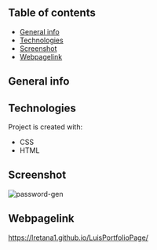 ## Table of contents
* [General info](#general-info)
* [Technologies](#technologies)
* [Screenshot](#screenshot)
* [Webpagelink](#Webpagelink)

## General info


	
## Technologies
Project is created with:
* CSS
* HTML

## Screenshot
![password-gen](images/pw-gen-proj.png?raw=true "project screenshot")

## Webpagelink
https://lretana1.github.io/LuisPortfolioPage/
